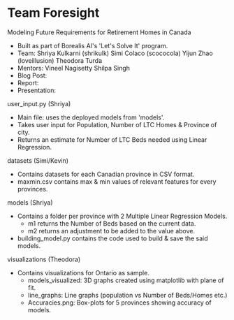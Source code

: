 # Team Foresight
Modeling Future Requirements for Retirement Homes in Canada

- Built as part of Borealis AI's 'Let's Solve It' program.
- Team: Shriya Kulkarni (shrikulk)
        Simi Colaco (scococola)
        Yijun Zhao (loveillusion)
        Theodora Turda
- Mentors: Vineel Nagisetty
           Shilpa Singh
- Blog Post:
- Report:
- Presentation:


user_input.py (Shriya)
- Main file: uses the deployed models from 'models'.
- Takes user input for Population, Number of LTC Homes & Province of city.
- Returns an estimate for Number of LTC Beds needed using Linear Regression.

datasets (Simi/Kevin)
- Contains datasets for each Canadian province in CSV format.
- maxmin.csv contains max & min values of relevant features for every provinces.

models (Shriya)
- Contains a folder per province with 2 Multiple Linear Regression Models.
  - m1 returns the Number of Beds based on the current data.
  - m2 returns an adjustment to be added to the value above.
- building_model.py contains the code used to build & save the said models.

visualizations (Theodora)
- Contains visualizations for Ontario as sample.
  - models_visualized: 3D graphs created using matplotlib with plane of fit.
  - line_graphs: Line graphs (population vs Number of Beds/Homes etc.)
  - Accuracies.png: Box-plots for 5 provinces showing accuracy of models.
